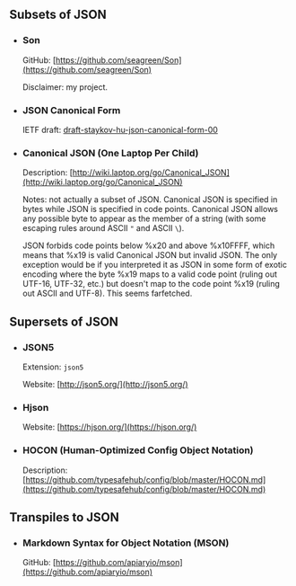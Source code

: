 ## Subsets of JSON

+ ### Son

    GitHub: [https://github.com/seagreen/Son](https://github.com/seagreen/Son)

    Disclaimer: my project.

+ ### JSON Canonical Form

    IETF draft: [draft-staykov-hu-json-canonical-form-00](https://tools.ietf.org/html/draft-staykov-hu-json-canonical-form-00)

+ ### Canonical JSON (One Laptop Per Child)

    Description: [http://wiki.laptop.org/go/Canonical_JSON](http://wiki.laptop.org/go/Canonical_JSON)

    Notes: not actually a subset of JSON. Canonical JSON is specified in bytes while JSON is specified in code points. Canonical JSON allows any possible byte to appear as the member of a string (with some escaping rules around ASCII `"` and ASCII `\`).

    JSON forbids code points below %x20 and above %x10FFFF, which means that %x19 is valid Canonical JSON but invalid JSON. The only exception would be if you interpreted it as JSON in some form of exotic encoding where the byte %x19 maps to a valid code point (ruling out UTF-16, UTF-32, etc.) but doesn't map to the code point %x19 (ruling out ASCII and UTF-8). This seems farfetched.

## Supersets of JSON

+ ### JSON5

    Extension: `json5`

    Website: [http://json5.org/](http://json5.org/)

+ ### Hjson

    Website: [https://hjson.org/](https://hjson.org/)

+ ### HOCON (Human-Optimized Config Object Notation)

    Description: [https://github.com/typesafehub/config/blob/master/HOCON.md](https://github.com/typesafehub/config/blob/master/HOCON.md)

## Transpiles to JSON

+ ### Markdown Syntax for Object Notation (MSON)

    GitHub: [https://github.com/apiaryio/mson](https://github.com/apiaryio/mson)
